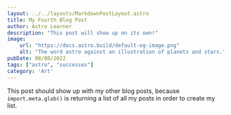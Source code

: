 ```yaml
---
layout: ../../layouts/MarkdownPostLayout.astro
title: My Fourth Blog Post
author: Astro Learner
description: "This post will show up on its own!"
image:
    url: "https://docs.astro.build/default-og-image.png"
    alt: "The word astro against an illustration of planets and stars."
pubDate: 08/08/2022
tags: ["astro", "successes"]
category: 'Art'
---
```

This post should show up with my other blog posts, because `import.meta.glob()` is returning a list of all my posts in order to create my list.